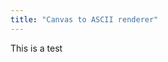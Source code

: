 ```yaml
---
title: "Canvas to ASCII renderer"
---
```


This is a test

<Scene ascii scene="cube" height={600} autoRotate zoom={3} />